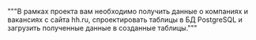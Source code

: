 """В рамках проекта вам необходимо получить данные о компаниях 
и вакансиях с сайта hh.ru, спроектировать таблицы в БД PostgreSQL и 
загрузить полученные данные в созданные таблицы."""